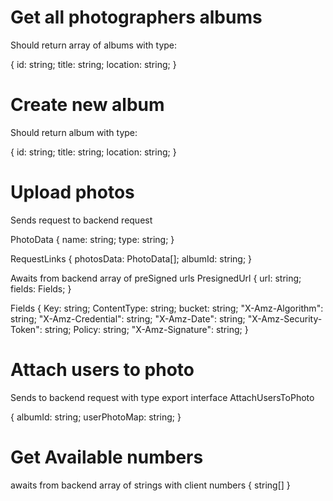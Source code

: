 # Get all photographers albums

Should return array of albums with type:

{
id: string;
title: string;
location: string;
}

# Create new album

Should return album with type:

{
id: string;
title: string;
location: string;
}

# Upload photos

Sends request to backend request

PhotoData {
name: string;
type: string;
}

RequestLinks {
photosData: PhotoData[];
albumId: string;
}

Awaits from backend array of preSigned urls
PresignedUrl {
url: string;
fields: Fields;
}

Fields {
Key: string;
ContentType: string;
bucket: string;
"X-Amz-Algorithm": string;
"X-Amz-Credential": string;
"X-Amz-Date": string;
"X-Amz-Security-Token": string;
Policy: string;
"X-Amz-Signature": string;
}

# Attach users to photo

Sends to backend request with type export interface AttachUsersToPhoto 

{
  albumId: string;
  userPhotoMap: string;
}


# Get Available numbers

awaits from backend array of strings with client numbers
{
   string[]
}